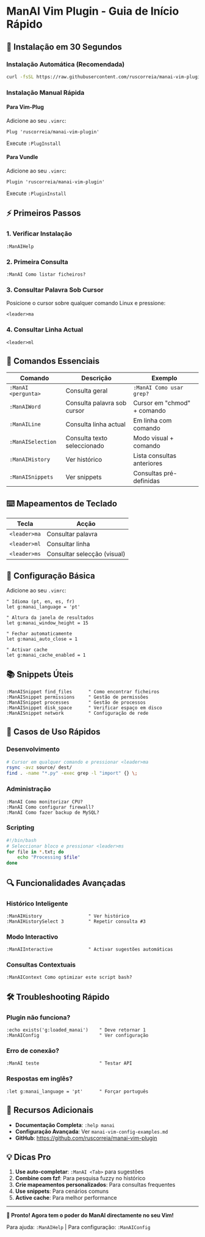 # ManAI Vim Plugin - Guia de Início Rápido

## 🚀 Instalação em 30 Segundos

### Instalação Automática (Recomendada)

```bash
curl -fsSL https://raw.githubusercontent.com/ruscorreia/manai-vim-plugin/main/install.sh | bash
```

### Instalação Manual Rápida

#### Para Vim-Plug
Adicione ao seu `.vimrc`:
```vim
Plug 'ruscorreia/manai-vim-plugin'
```
Execute `:PlugInstall`

#### Para Vundle
Adicione ao seu `.vimrc`:
```vim
Plugin 'ruscorreia/manai-vim-plugin'
```
Execute `:PluginInstall`

## ⚡ Primeiros Passos

### 1. Verificar Instalação
```vim
:ManAIHelp
```

### 2. Primeira Consulta
```vim
:ManAI Como listar ficheiros?
```

### 3. Consultar Palavra Sob Cursor
Posicione o cursor sobre qualquer comando Linux e pressione:
```
<leader>ma
```

### 4. Consultar Linha Actual
```
<leader>ml
```

## 🎯 Comandos Essenciais

| Comando | Descrição | Exemplo |
|---------|-----------|---------|
| `:ManAI <pergunta>` | Consulta geral | `:ManAI Como usar grep?` |
| `:ManAIWord` | Consulta palavra sob cursor | Cursor em "chmod" + comando |
| `:ManAILine` | Consulta linha actual | Em linha com comando |
| `:ManAISelection` | Consulta texto seleccionado | Modo visual + comando |
| `:ManAIHistory` | Ver histórico | Lista consultas anteriores |
| `:ManAISnippets` | Ver snippets | Consultas pré-definidas |

## ⌨️ Mapeamentos de Teclado

| Tecla | Acção |
|-------|-------|
| `<leader>ma` | Consultar palavra |
| `<leader>ml` | Consultar linha |
| `<leader>ms` | Consultar selecção (visual) |

## 🔧 Configuração Básica

Adicione ao seu `.vimrc`:

```vim
" Idioma (pt, en, es, fr)
let g:manai_language = 'pt'

" Altura da janela de resultados
let g:manai_window_height = 15

" Fechar automaticamente
let g:manai_auto_close = 1

" Activar cache
let g:manai_cache_enabled = 1
```

## 📚 Snippets Úteis

```vim
:ManAISnippet find_files      " Como encontrar ficheiros
:ManAISnippet permissions     " Gestão de permissões
:ManAISnippet processes       " Gestão de processos
:ManAISnippet disk_space      " Verificar espaço em disco
:ManAISnippet network         " Configuração de rede
```

## 🎨 Casos de Uso Rápidos

### Desenvolvimento
```bash
# Cursor em qualquer comando e pressionar <leader>ma
rsync -avz source/ dest/
find . -name "*.py" -exec grep -l "import" {} \;
```

### Administração
```vim
:ManAI Como monitorizar CPU?
:ManAI Como configurar firewall?
:ManAI Como fazer backup de MySQL?
```

### Scripting
```bash
#!/bin/bash
# Seleccionar bloco e pressionar <leader>ms
for file in *.txt; do
    echo "Processing $file"
done
```

## 🔍 Funcionalidades Avançadas

### Histórico Inteligente
```vim
:ManAIHistory                 " Ver histórico
:ManAIHistorySelect 3         " Repetir consulta #3
```

### Modo Interactivo
```vim
:ManAIInteractive             " Activar sugestões automáticas
```

### Consultas Contextuais
```vim
:ManAIContext Como optimizar este script bash?
```

## 🛠️ Troubleshooting Rápido

### Plugin não funciona?
```vim
:echo exists('g:loaded_manai')    " Deve retornar 1
:ManAIConfig                      " Ver configuração
```

### Erro de conexão?
```vim
:ManAI teste                      " Testar API
```

### Respostas em inglês?
```vim
:let g:manai_language = 'pt'      " Forçar português
```

## 📖 Recursos Adicionais

- **Documentação Completa**: `:help manai`
- **Configuração Avançada**: Ver `manai-vim-config-examples.md`
- **GitHub**: https://github.com/ruscorreia/manai-vim-plugin

## 💡 Dicas Pro

1. **Use auto-completar**: `:ManAI <Tab>` para sugestões
2. **Combine com fzf**: Para pesquisa fuzzy no histórico
3. **Crie mapeamentos personalizados**: Para consultas frequentes
4. **Use snippets**: Para cenários comuns
5. **Active cache**: Para melhor performance

---

**🎉 Pronto! Agora tem o poder do ManAI directamente no seu Vim!**

Para ajuda: `:ManAIHelp` | Para configuração: `:ManAIConfig`

